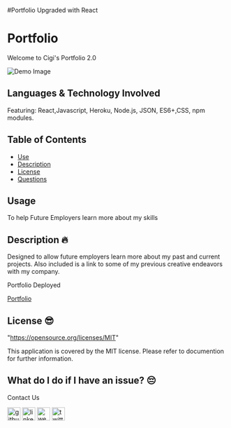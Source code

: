 #Portfolio Upgraded with React
# Portfolio 
Welcome to Cigi's Portfolio 2.0

![Demo Image](assets/images/02-portfolio-demo.jpg?raw=true "Demo Image")

## Languages & Technology Involved
Featuring: React,Javascript, Heroku, Node.js, JSON, ES6+,CSS, npm modules.


## Table of Contents
- [Use](#use)
- [Description](#description)
- [License](#license)
- [Questions](#questions)
## Usage
To help Future Employers learn more about my skills

## Description 🔥
Designed to allow future employers learn more about my past and current projects. Also included is a link to some of my previous creative endeavors with my company.


Portfolio Deployed

<a href="https://mirrorlessmind.github.io/CigiReact/" rel="nofollow">Portfolio</a>


## License 😎
"https://opensource.org/licenses/MIT"

This application is covered by the MIT license. Please refer to documention for further information.


## What do I do if I have an issue? 😔
Contact Us <br />


[<img src='https://cdn.jsdelivr.net/npm/simple-icons@3.0.1/icons/github.svg' alt='github' height='30'>](https://github.com/mirrorlessmind)  [<img src='https://cdn.jsdelivr.net/npm/simple-icons@3.0.1/icons/linkedin.svg' alt='linkedin' height='30'>](https://www.linkedin.com/in/mirrorlessmind/)  [<img src='https://cdn.jsdelivr.net/npm/simple-icons@3.0.1/icons/icloud.svg' alt='website' height='30'>](www.mirrorlessmind.com)  [<img src='https://cdn.jsdelivr.net/npm/simple-icons@3.0.1/icons/twitter.svg' alt='twitter' height='30'>](mirrorlessmind)
